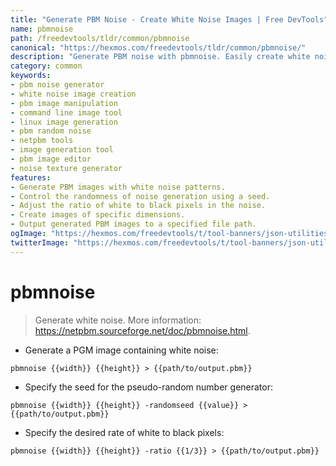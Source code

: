 ```yaml
---
title: "Generate PBM Noise - Create White Noise Images | Free DevTools"
name: pbmnoise
path: /freedevtools/tldr/common/pbmnoise
canonical: "https://hexmos.com/freedevtools/tldr/common/pbmnoise/"
description: "Generate PBM noise with pbmnoise. Easily create white noise images and control randomness using custom seeds and ratios. Free online tool, no registration required."
category: common
keywords:
- pbm noise generator
- white noise image creation
- pbm image manipulation
- command line image tool
- linux image generation
- pbm random noise
- netpbm tools
- image generation tool
- pbm image editor
- noise texture generator
features:
- Generate PBM images with white noise patterns.
- Control the randomness of noise generation using a seed.
- Adjust the ratio of white to black pixels in the noise.
- Create images of specific dimensions.
- Output generated PBM images to a specified file path.
ogImage: "https://hexmos.com/freedevtools/t/tool-banners/json-utilities-banner.png"
twitterImage: "https://hexmos.com/freedevtools/t/tool-banners/json-utilities-banner.png"
---
```


# pbmnoise

> Generate white noise.
> More information: <https://netpbm.sourceforge.net/doc/pbmnoise.html>.

- Generate a PGM image containing white noise:

`pbmnoise {{width}} {{height}} > {{path/to/output.pbm}}`

- Specify the seed for the pseudo-random number generator:

`pbmnoise {{width}} {{height}} -randomseed {{value}} > {{path/to/output.pbm}}`

- Specify the desired rate of white to black pixels:

`pbmnoise {{width}} {{height}} -ratio {{1/3}} > {{path/to/output.pbm}}`
